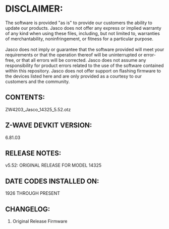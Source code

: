 # DISCLAIMER:
The software is provided "as is" to provide our customers the ability to update our products. Jasco does not offer any express or implied warranty of any kind when using these files, including, but not limited to, warranties of merchantability, noninfringement, or fitness for a particular purpose.<br>
<br>
Jasco does not imply or guarantee that the software provided will meet your requirements or that the operation thereof will be uninterrupted or error-free, or that all errors will be corrected. Jasco does not assume any responsibility for product errors related to the use of the software contained within this repository. Jasco does not offer support on flashing firmware to the devices listed here and are only provided as a courtesy to our customers and the community.

## CONTENTS:
ZW4203_Jasco_14325_5.52.otz

## Z-WAVE DEVKIT VERSION:
6.81.03

## RELEASE NOTES:
v5.52: ORIGINAL RELEASE FOR MODEL 14325

## DATE CODES INSTALLED ON:
1926 THROUGH PRESENT

## CHANGELOG:
1. Original Release Firmware